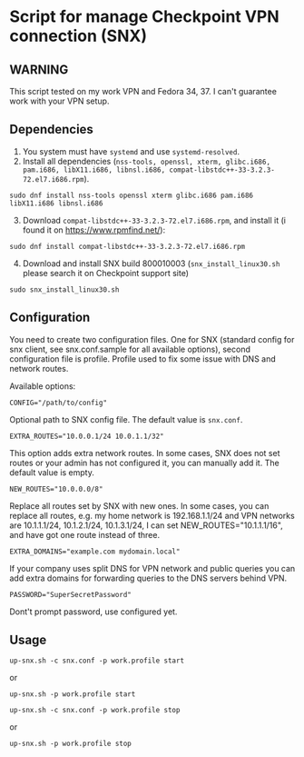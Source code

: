 # Script for manage Checkpoint VPN connection (SNX)

## WARNING

This script tested on my work VPN and Fedora 34, 37. I can't guarantee work with your VPN setup.

## Dependencies
1. You system must have `systemd` and use `systemd-resolved`.
2. Install all dependencies (`nss-tools, openssl, xterm, glibc.i686, pam.i686, libX11.i686, libnsl.i686, compat-libstdc++-33-3.2.3-72.el7.i686.rpm`).

```
sudo dnf install nss-tools openssl xterm glibc.i686 pam.i686 libX11.i686 libnsl.i686
```
3. Download `compat-libstdc++-33-3.2.3-72.el7.i686.rpm`, and install it (i found it on https://www.rpmfind.net/):

```
sudo dnf install compat-libstdc++-33-3.2.3-72.el7.i686.rpm
```

4. Download and install SNX build 800010003 (`snx_install_linux30.sh` please search it on Checkpoint support site)

```
sudo snx_install_linux30.sh
```

## Configuration

You need to create two configuration files. One for SNX (standard config for snx client, see snx.conf.sample for all available options), second configuration file is profile. Profile used to fix some issue with DNS and network routes.

Available options:

```
CONFIG="/path/to/config"
```
Optional path to SNX config file. The default value is `snx.conf`.

```
EXTRA_ROUTES="10.0.0.1/24 10.0.1.1/32"
```
This option adds extra network routes. In some cases, SNX does not set routes or your admin has not configured it, you can manually add it. The default value is empty.

```
NEW_ROUTES="10.0.0.0/8"
```
Replace all routes set by SNX with new ones. In some cases, you can replace all routes, e.g. my home network is 192.168.1.1/24 and VPN networks are 10.1.1.1/24, 10.1.2.1/24, 10.1.3.1/24, I can set NEW_ROUTES="10.1.1.1/16", and have got one route instead of three.

```
EXTRA_DOMAINS="example.com mydomain.local"
```
If your company uses split DNS for VPN network and public queries you can add extra domains for forwarding queries to the DNS servers behind VPN.

````
PASSWORD="SuperSecretPassword"
````
Dont't prompt password, use configured yet.

## Usage

```
up-snx.sh -c snx.conf -p work.profile start
```

or 

```
up-snx.sh -p work.profile start
```

```
up-snx.sh -c snx.conf -p work.profile stop
```

or

```
up-snx.sh -p work.profile stop
```
